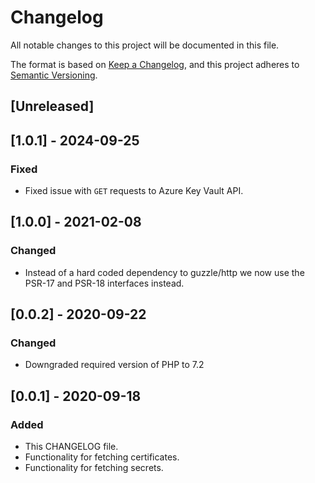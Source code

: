 # Changelog

All notable changes to this project will be documented in this file.

The format is based on [Keep a Changelog](https://keepachangelog.com/en/1.0.0/),
and this project adheres to [Semantic Versioning](https://semver.org/spec/v2.0.0.html).

## [Unreleased]

## [1.0.1] - 2024-09-25

### Fixed

- Fixed issue with `GET` requests to Azure Key Vault API.

## [1.0.0] - 2021-02-08

### Changed

- Instead of a hard coded dependency to guzzle/http we now use the PSR-17 and PSR-18 interfaces instead.

## [0.0.2] - 2020-09-22

### Changed

- Downgraded required version of PHP to 7.2

## [0.0.1] - 2020-09-18

### Added

- This CHANGELOG file.
- Functionality for fetching certificates.
- Functionality for fetching secrets.
